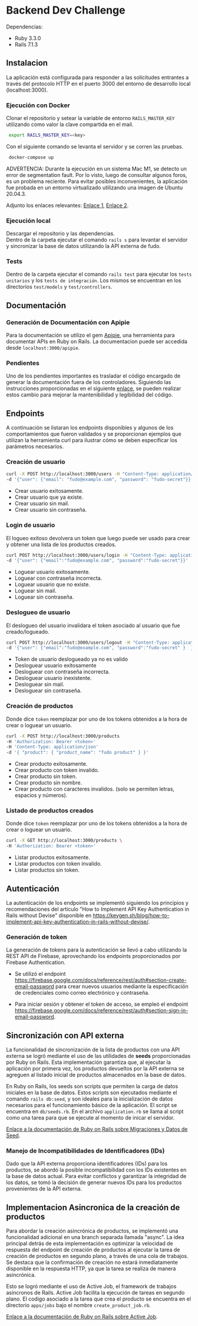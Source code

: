 # Backend Dev Challenge

Dependencias:

- Ruby 3.3.0
- Rails 7.1.3

## Instalacion

La aplicación está configurada para responder a las solicitudes entrantes a través del protocolo HTTP en el puerto 3000 del entorno de desarrollo local (localhost:3000).

### Ejecución con Docker

Clonar el repositorio y setear la variable de entorno `RAILS_MASTER_KEY` utilizando como valor la clave compartida en el mail.<br>

```bash
 export RAILS_MASTER_KEY=<key>
```

Con el siguiente comando se levanta el servidor y se corren las pruebas.

```bash
 docker-compose up
```

ADVERTENCIA: Durante la ejecución en un sistema Mac M1, se detecto un error de segmentation fault. Por lo visto, luego de consultar algunos foros, es un problema reciente. Para evitar posibles inconvenientes, la aplicación fue probada en un entorno virtualizado utilizando una imagen de Ubuntu 20.04.3.

Adjunto los enlaces relevantes: [Enlace 1](https://github.com/ruby/ruby/pull/9371), [Enlace 2](https://bugs.ruby-lang.org/issues/20085).

### Ejecución local

Descargar el repositorio y las dependencias. <br>
Dentro de la carpeta ejecutar el comando `rails s` para levantar el servidor y sincronizar la base de datos utilizando la API externa de fudo.

### Tests

Dentro de la carpeta ejecutar el comando `rails test` para ejecutar los `tests unitarios` y los `tests de integración`. Los mismos se encuentran en los directorios `test/models` y `test/controllers`.

## Documentación

### Generación de Documentación con Apipie

Para la documentación se utilizo el gem [Apipie](https://github.com/Apipie/apipie-rails), una herramienta para documentar APIs en Ruby on Rails.
La documentacion puede ser accedida desde `localhost:3000/apipie`.

### Pendientes

Uno de los pendientes importantes es trasladar el código encargado de generar la documentación fuera de los controladores. Siguiendo las instrucciones proporcionadas en el siguiente [enlace](https://iliabylich.github.io/2015/06/07/apipie-amazing-tool-for-documenting-your-rails-api.html), se pueden realizar estos cambio para mejorar la mantenibilidad y legibilidad del código.

## Endpoints

A continuación se listaran los endpoints disponibles y algunos de los comportamientos que fueron validados y se proporcionan ejemplos que utilizan la herramienta curl para ilustrar cómo se deben especificar los parámetros necesarios.<br>

### Creación de usuario

```bash
curl -X POST http://localhost:3000/users -H "Content-Type: application/json" \
-d '{"user": {"email": "fudo@example.com", "password": "fudo-secret"}}'
```

- Crear usuario exitosamente.
- Crear usuario que ya existe.
- Crear usuario sin mail.
- Crear usuario sin contraseña.

### Login de usuario

El logueo exitoso devolvera un token que luego puede ser usado para crear y obtener una lista de los productos creados.

```bash
curl POST http://localhost:3000/users/login -H "Content-Type: application/json" \
-d '{"user": {"email":"fudo@example.com", "password":"fudo-secret"}}'
```

- Loguear usuario exitosamente.
- Loguear con contraseña incorrecta.
- Loguear usuario que no existe.
- Loguear sin mail.
- Loguear sin contraseña.

### Deslogueo de usuario

El deslogueo del usuario invalidara el token asociado al usuario que fue creado/logueado.

```bash
curl POST http://localhost:3000/users/logout -H "Content-Type: application/json" \
-d '{"user": {"email":"fudo@example.com", "password":"fudo-secret" }  }'
```

- Token de usuario deslogueado ya no es valido
- Desloguear usuario exitosamente
- Desloguear con contraseña incorrecta.
- Desloguear usuario inexistente.
- Desloguear sin mail.
- Desloguear sin contraseña.

### Creación de productos

Donde dice `token` reemplazar por uno de los tokens obtenidos a la hora de crear o loguear un usuario.

```bash
curl -X POST http://localhost:3000/products
-H 'Authorization: Bearer <token>'
-H 'Content-Type: application/json'
-d '{ "product": { "product_name": "fudo product" } }'
```

- Crear producto exitosamente.
- Crear producto con token invalido.
- Crear producto sin token.
- Crear producto sin nombre.
- Crear producto con caracteres invalidos. (solo se permiten letras, espacios y números).

### Listado de productos creados

Donde dice `token` reemplazar por uno de los tokens obtenidos a la hora de crear o loguear un usuario.

```bash
curl -X GET http://localhost:3000/products \
-H 'Authorization: Bearer <token>'
```

- Listar productos exitosamente.
- Listar productos con token invalido.
- Listar productos sin token.

## Autenticación

La autenticación de los endpoints se implementó siguiendo los principios y recomendaciones del artículo "How to Implement API Key Authentication in Rails without Devise" disponible en https://keygen.sh/blog/how-to-implement-api-key-authentication-in-rails-without-devise/.

### Generación de token

La generación de tokens para la autenticación se llevó a cabo utilizando la REST API de Firebase, aprovechando los endpoints proporcionados por Firebase Authentication.

- Se utilizó el endpoint https://firebase.google.com/docs/reference/rest/auth#section-create-email-password para crear nuevos usuarios mediante la especificación de credenciales como correo electrónico y contraseña.

- Para iniciar sesión y obtener el token de acceso, se empleó el endpoint https://firebase.google.com/docs/reference/rest/auth#section-sign-in-email-password.

## Sincronización con API externa

La funcionalidad de sincronización de la lista de productos con una API externa se logró mediante el uso de las utilidades de **seeds** proporcionadas por Ruby on Rails. Esta implementación garantiza que, al ejecutar la aplicación por primera vez, los productos devueltos por la API externa se agreguen al listado inicial de productos almacenados en la base de datos. <br>

En Ruby on Rails, los seeds son scripts que permiten la carga de datos iniciales en la base de datos. Estos scripts son ejecutados mediante el comando `rails db:seed`, y son ideales para la inicialización de datos necesarios para el funcionamiento básico de la aplicación. El script se encuentra en `db/seeds.rb`. En el archivo `application.rb` se llama al script como una tarea para que se ejecute al momento de inicar el servidor.

[Enlace a la documentación de Ruby on Rails sobre Migraciones y Datos de Seed](https://guides.rubyonrails.org/v5.1/active_record_migrations.html#migrations-and-seed-data).

### Manejo de Incompatibilidades de Identificadores (IDs)

Dado que la API externa proporciona identificadores (IDs) para los productos, se abordó la posible incompatibilidad con los IDs existentes en la base de datos actual. Para evitar conflictos y garantizar la integridad de los datos, se tomó la decisión de generar nuevos IDs para los productos provenientes de la API externa.

## Implementacion Asincronica de la creación de productos

Para abordar la creación asincrónica de productos, se implementó una funcionalidad adicional en una branch separada llamada "async". La idea principal detrás de esta implementación es optimizar la velocidad de respuesta del endpoint de creación de productos al ejecutar la tarea de creación de productos en segundo plano, a través de una cola de trabajos. <br>
Se destaca que la confirmación de creación no estará inmediatamente disponible en la respuesta HTTP, ya que la tarea se realiza de manera asincrónica.

Esto se logró mediante el uso de Active Job, el framework de trabajos asíncronos de Rails. Active Job facilita la ejecución de tareas en segundo plano. El codigo asociado a la tarea que crea el producto se encuentra en el directorio `apps/jobs` bajo el nombre `create_product_job.rb`.

[Enlace a la documentación de Ruby on Rails sobre Active Job](https://edgeguides.rubyonrails.org/active_job_basics.html#the-purpose-of-active-job).
